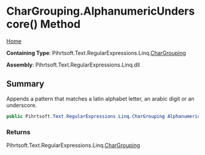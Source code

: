 # CharGrouping\.AlphanumericUnderscore\(\) Method

[Home](../../../../../../README.md)

**Containing Type**: Pihrtsoft\.Text\.RegularExpressions\.Linq\.[CharGrouping](../README.md)

**Assembly**: Pihrtsoft\.Text\.RegularExpressions\.Linq\.dll

## Summary

Appends a pattern that matches a latin alphabet letter, an arabic digit or an underscore\.

```csharp
public Pihrtsoft.Text.RegularExpressions.Linq.CharGrouping AlphanumericUnderscore()
```

### Returns

Pihrtsoft\.Text\.RegularExpressions\.Linq\.[CharGrouping](../README.md)

